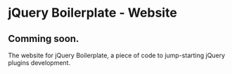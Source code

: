 # jQuery Boilerplate - Website

## Comming soon.
The website for jQuery Boilerplate, a piece of code to jump-starting jQuery plugins development.